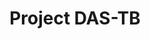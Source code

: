 ---
title: "Project DAS-TB"
excerpt: "A Deep-learning based automatic AFB-Smear Microscopy for TB diagnosis (CD401 Class Project)"
collection: projects
permalink: /projects/dastb
breadcrumb: true
share: true
classes: wide
read_time: false
header:
  teaser: /assets/images/logo_dastb.jpg
redirect_to:
  - /projects/biolabmyco#dastb---deep-learning-based-automatic-system-for-tb-afb-smear-test-spring-2016
---